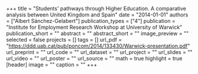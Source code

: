 +++
title = "Students' pathways through Higher Education. A comparative analysis between United Kingdom and Spain"
date = "2014-01-01"
authors = ["Albert Sánchez-Gelabert"]
publication_types = ["4"]
publication = "Institute for Employment Research Workshop at University of Warwick"
publication_short = ""
abstract = ""
abstract_short = ""
image_preview = ""
selected = false
projects = []
tags = []
url_pdf = "https://ddd.uab.cat/pub/poncom/2014/133430/Warwick-presentation.pdf"
url_preprint = ""
url_code = ""
url_dataset = ""
url_project = ""
url_slides = ""
url_video = ""
url_poster = ""
url_source = ""
math = true
highlight = true
[header]
image = ""
caption = ""
+++
